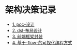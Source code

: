 # 架构决策记录

* [1. poc-设计](0001-poc-设计.md)
* [2. dsl-布局设计](0002-dsl-布局设计.md)
* [3. 前端框架封装](0003-前端框架封装.md)
* [4. 基于-flow-的可视化编程方式](0004-基于-flow-的可视化编程方式.md)